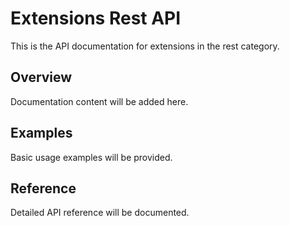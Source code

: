 # Extensions Rest API

This is the API documentation for extensions in the rest category.

## Overview

Documentation content will be added here.

## Examples

Basic usage examples will be provided.

## Reference

Detailed API reference will be documented.


